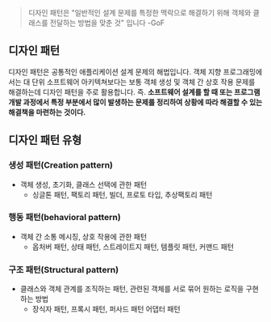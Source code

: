 > 디자인 패턴은 "일반적인 설계 문제를 특정한 맥락으로 해결하기 위해 객체와 클래스를 전달하는 방법을 맞춘 것" 입니다 -GoF

## 디자인 패턴
디자인 패턴은 공통적인 애플리케이션 설계 문제의 해법입니다. 객체 지향 프로그래밍에서는 대 단위 소프트웨어 아키텍쳐보다는 보통 객체 생성 및 객체 간 상호 작용 문제를 해결하는데 디자인 패턴을 주로 활용합니다.
즉. **소프트웨어 설계를 할 때 또는 프로그램 개발 과정에서 특정 부분에서 많이 발생하는 문제를 정리하여 상황에 따라 해결할 수 있는 해결책을 마련하는 것이다.**


## 디자인 패턴 유형
### 생성 패턴(Creation pattern)
- 객체 생성, 초기화, 클래스 선택에 관한 패턴
    - 싱글톤 패턴, 팩토리 패턴, 빌더, 프로토 타입, 추상팩토리 패턴

### 행동 패턴(behavioral pattern)
- 객체 간 소통 메시징, 상호 작용에 관한 패턴
    - 옵처버 패턴, 상태 패턴, 스트레이트지 패턴, 템플릿 패턴, 커맨드 패턴

### 구조 패턴(Structural pattern)
- 클래스와 객체 관계를 조직하는 패턴, 관련된 객체를 서로 묶어 원하는 로직을 구현하는 방법
    - 장식자 패턴, 프록시 패턴, 퍼사드 패턴 어댑터 패턴